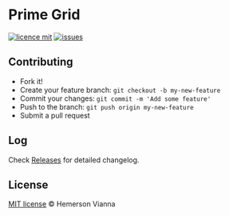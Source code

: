 # Prime Grid

[![licence mit](https://img.shields.io/badge/license-MIT-blue.svg?style=flat-square)](http://hemersonvianna.mit-license.org/)
[![issues](https://img.shields.io/github/issues/prime-solutions/prime-grid.svg?style=flat-square)](https://github.com/prime-solutions/prime-grid/issues)

## Contributing

- Fork it!
- Create your feature branch: `git checkout -b my-new-feature`
- Commit your changes: `git commit -m 'Add some feature'`
- Push to the branch: `git push origin my-new-feature`
- Submit a pull request

## Log

Check [Releases](https://github.com/prime-solutions/prime-grid/releases) for detailed changelog.

## License

[MIT license](http://hemersonvianna.mit-license.org/) © Hemerson Vianna
